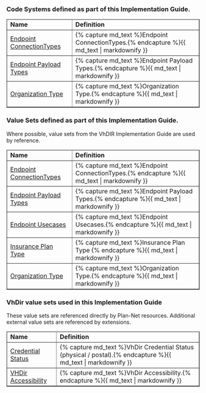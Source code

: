 

<div xmlns="http://www.w3.org/1999/xhtml" xmlns:xsi="http://www.w3.org/2001/XMLSchema-instance" xsi:schemaLocation="http://hl7.org/fhir ../../input-cache/schemas-r5/fhir-single.xsd">

<h3>Code Systems defined as part of this Implementation Guide.  </h3>
<p></p>
<table border="1" class="codesytems local">
  <thead>
    <tr>
      <td>
        <b>Name</b>
      </td>
      <td>
        <b>Definition</b>
      </td>
    </tr>
  </thead>
  <tbody> 
        <tr>
        <td><a href="CodeSystem-EndpointConnectionTypeCS.html">Endpoint ConnectionTypes</a></td>
        <td>{% capture md_text %}Endpoint ConnectionTypes.{% endcapture %}{{ md_text | markdownify }}</td>
      </tr>
        <tr>
        <td><a href="CodeSystem-EndpointPayloadTypeCS.html">Endpoint Payload Types</a></td>
        <td>{% capture md_text %}Endpoint Payload Types.{% endcapture %}{{ md_text | markdownify }}</td>
      </tr>
         <tr>
        <td><a href="CodeSystem-OrgTypeCS.html">Organization Type</a></td>
        <td>{% capture md_text %}Organization Type.{% endcapture %}{{ md_text | markdownify }}</td>
        </tr>
  </tbody>
</table>

<h3>Value Sets defined as part of this Implementation Guide.  </h3>
<p>
Where possible, value sets from the VhDIR Implementation Guide are used by reference.
</p>
<table border="1" class="valuesets local">
  <thead>
    <tr>
      <td>
        <b>Name</b>
      </td>
      <td>
        <b>Definition</b>
      </td>
    </tr>
  </thead>
  <tbody> 
        <tr>
        <td><a href="ValueSet-EndpointConnectionTypeVS.html">Endpoint ConnectionTypes</a></td>
        <td>{% capture md_text %}Endpoint ConnectionTypes.{% endcapture %}{{ md_text | markdownify }}</td>
      </tr>
        <tr>
        <td><a href="ValueSet-EndpointPayloadTypeVS.html">Endpoint Payload Types</a></td>
        <td>{% capture md_text %}Endpoint Payload Types.{% endcapture %}{{ md_text | markdownify }}</td>
      </tr>
       <tr>
        <td><a href="ValueSet-EndpointUsecaseVS.html">Endpoint Usecases</a></td>
        <td>{% capture md_text %}Endpoint Usecases.{% endcapture %}{{ md_text | markdownify }}</td>
      </tr>
       <tr>
        <td><a href="ValueSet-PlanTypeVS.html">Insurance Plan Type</a></td>
        <td>{% capture md_text %}Insurance Plan Type {% endcapture %}{{ md_text | markdownify }}</td>
      </tr>
    <tr>
        <td><a href="ValueSet-OrgTypeVS.html">Organization Type</a></td>
        <td>{% capture md_text %}Organization Type.{% endcapture %}{{ md_text | markdownify }}</td>
      </tr>
  </tbody>
</table>


<h3>VhDir value sets used in this Implementation Guide</h3>
<p>These value sets are referenced directly by Plan-Net resources.   Additional external value sets are referenced by extensions.</p>
<table border="1" class="valuesets external">
  <thead>
    <tr>
      <td>
        <b>Name</b>
      </td>
      <td>
        <b>Definition</b>
      </td>
    </tr>
  </thead>
  <tbody>
    <tr>
        <td><a href="http://hl7.org/fhir/uv/vhdir/2018Sep/ValueSet-valueset-qualificationstatus.html">Credential Status</a></td>
        <td>{% capture md_text %}VhDir Credential Status (physical / postal).{% endcapture %}{{ md_text | markdownify }}</td>
      </tr>
      <tr>
        <td><a href="http://hl7.org/fhir/uv/vhdir/2018Sep/ValueSet-valueset-accessibility.html">VHDir Accessibility</a></td>
        <td>{% capture md_text %}VhDir Accessibility.{% endcapture %}{{ md_text | markdownify }}</td>
      </tr>    
  </tbody>
</table>

</div>